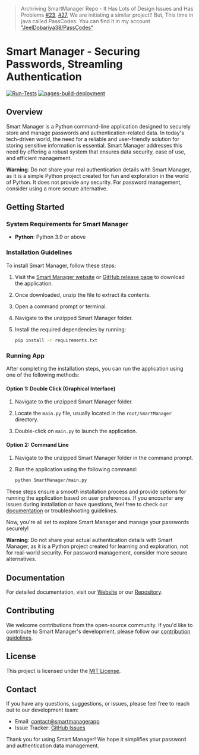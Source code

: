> Archriving SmartManager Repo - It Has Lots of Design Issues and Has Problems [#23](https://github.com/JeelDobariya38/Smart-Manager/issues/23), [#27](https://github.com/JeelDobariya38/Smart-Manager/issues/27),
> We are initiating a similar project!! But, This time in java called PassCodes. You can find it in my account ["JeelDobariya38/PassCodes"](https://github.com/JeelDobariya38/PassCodes)

# Smart Manager - Securing Passwords, Streamling Authentication

[![Run-Tests](https://github.com/JeelDobariya38/smart-manager/actions/workflows/Run-Tests.yaml/badge.svg)](https://github.com/JeelDobariya38/smart-manager/actions/workflows/Run-Tests.yaml) [![pages-build-deployment](https://github.com/JeelDobariya38/smart-manager/actions/workflows/pages/pages-build-deployment/badge.svg)](https://github.com/JeelDobariya38/smart-manager/actions/workflows/pages/pages-build-deployment)

## Overview

Smart Manager is a Python command-line application designed to securely store and manage passwords and authentication-related data. In today's tech-driven world, the need for a reliable and user-friendly solution for storing sensitive information is essential. Smart Manager addresses this need by offering a robust system that ensures data security, ease of use, and efficient management.

**Warning**: Do not share your real authentication details with Smart Manager, as it is a simple Python project created for fun and exploration in the world of Python. It does not provide any security. For password management, consider using a more secure alternative.

## Getting Started

### System Requirements for Smart Manager

- **Python**: Python 3.9 or above

### Installation Guidelines

To install Smart Manager, follow these steps:

1. Visit the [Smart Manager website](https://jeeldobariya38.github.io/Smart-Manager/) or [GitHub release page](https://github.com/JeelDobariya38/Smart-Manager/releases) to download the application.

2. Once downloaded, unzip the file to extract its contents.

3. Open a command prompt or terminal.

4. Navigate to the unzipped Smart Manager folder.

5. Install the required dependencies by running:
   ```bash
   pip install -r requirements.txt
   ```

### Running App

After completing the installation steps, you can run the application using one of the following methods:

#### Option 1: Double Click (Graphical Interface)

1. Navigate to the unzipped Smart Manager folder.

2. Locate the `main.py` file, usually located in the `root/SmartManager` directory.

3. Double-click on `main.py` to launch the application.

#### Option 2: Command Line

1. Navigate to the unzipped Smart Manager folder in the command prompt.

2. Run the application using the following command:
   ```bash
   python SmartManager/main.py
   ```

These steps ensure a smooth installation process and provide options for running the application based on user preferences. If you encounter any issues during installation or have questions, feel free to check our [documentation](https://jeeldobariya38.github.io/Smart-Manager/) or troubleshooting guidelines.

Now, you're all set to explore Smart Manager and manage your passwords securely!

**Warning**: Do not share your actual authentication details with Smart Manager, as it is a Python project created for learning and exploration, not for real-world security. For password management, consider more secure alternatives.

## Documentation

For detailed documentation, visit our [Website](https://jeeldobariya38.github.io/Smart-Manager/) or our [Repository](https://github.com/JeelDobariya38/Smart-Manager).

## Contributing

We welcome contributions from the open-source community. If you'd like to contribute to Smart Manager's development, please follow our [contribution guidelines](CONTRIBUTING.md).

## License

This project is licensed under the [MIT License](LICENSE.txt).

## Contact

If you have any questions, suggestions, or issues, please feel free to reach out to our development team:

- Email: [contact@smartmanagerapp](mailto:dobariyaj34@gmail.com)
- Issue Tracker: [GitHub Issues](https://github.com/JeelDobariya38/smart-Manager/issues)

Thank you for using Smart Manager! We hope it simplifies your password and authentication data management.
